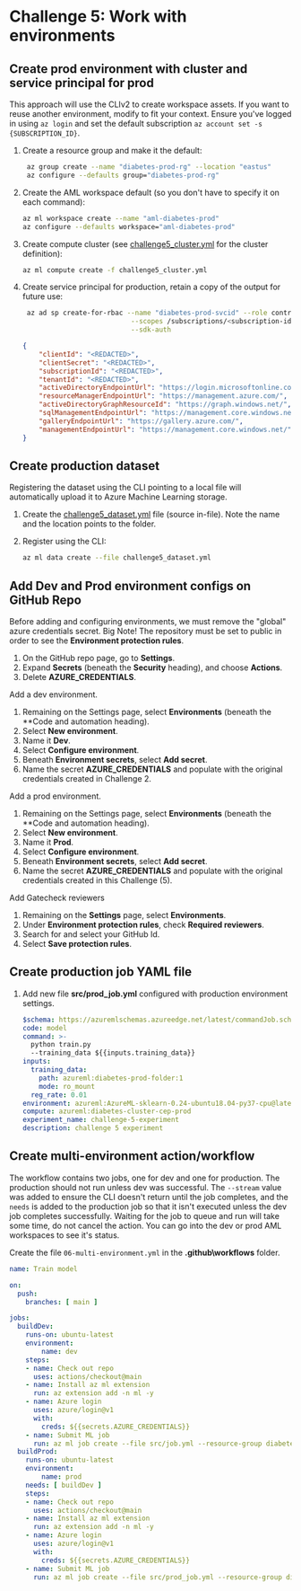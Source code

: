 # Challenge 5: Work with environments

## Create prod environment with cluster and service principal for prod

This approach will use the CLIv2 to create workspace assets. If you want to reuse another environment, modify to fit your context. Ensure you've logged in using `az login` and set the default subscription `az account set -s {SUBSCRIPTION_ID}`.

1. Create a resource group and make it the default:

   ```bash
    az group create --name "diabetes-prod-rg" --location "eastus"
    az configure --defaults group="diabetes-prod-rg"
    ```

2. Create the AML workspace default (so you don't have to specify it on each command):

    ```bash
    az ml workspace create --name "aml-diabetes-prod"
    az configure --defaults workspace="aml-diabetes-prod"
    ```

3. Create compute cluster (see [challenge5_cluster.yml](challenge5_cluster.yml) for the cluster definition):

    ```bash
    az ml compute create -f challenge5_cluster.yml
    ```

4. Create service principal for production, retain a copy of the output for future use:

   ```bash
    az ad sp create-for-rbac --name "diabetes-prod-svcid" --role contributor \
                              --scopes /subscriptions/<subscription-id>/resourceGroups/diabetes-prod-rg \
                              --sdk-auth
    ```

    ```json
    {
        "clientId": "<REDACTED>",
        "clientSecret": "<REDACTED>",
        "subscriptionId": "<REDACTED>",
        "tenantId": "<REDACTED>",
        "activeDirectoryEndpointUrl": "https://login.microsoftonline.com",
        "resourceManagerEndpointUrl": "https://management.azure.com/",
        "activeDirectoryGraphResourceId": "https://graph.windows.net/",
        "sqlManagementEndpointUrl": "https://management.core.windows.net:8443/",
        "galleryEndpointUrl": "https://gallery.azure.com/",
        "managementEndpointUrl": "https://management.core.windows.net/"
    }
    ```

## Create production dataset

Registering the dataset using the CLI pointing to a local file will automatically upload it to Azure Machine Learning storage.

1. Create the [challenge5_dataset.yml](challenge5_dataset.yml) file (source in-file). Note the name and the location points to the folder.

2. Register using the CLI:

    ```bash
    az ml data create --file challenge5_dataset.yml
    ```

## Add Dev and Prod environment configs on GitHub Repo

Before adding and configuring environments, we must remove the "global" azure credentials secret. Big Note! The repository must be set to public in order to see the **Environment protection rules**.

1. On the GitHub repo page, go to **Settings**.
2. Expand **Secrets** (beneath the **Security** heading), and choose **Actions**.
3. Delete **AZURE_CREDENTIALS**.

Add a dev environment.

1. Remaining on the Settings page, select **Environments** (beneath the **Code and automation heading).
2. Select **New environment**.
3. Name it **Dev**.
4. Select **Configure environment**.
5. Beneath **Environment secrets**, select **Add secret**.
6. Name the secret **AZURE_CREDENTIALS** and populate with the original credentials created in Challenge 2.

Add a prod environment.

1. Remaining on the Settings page, select **Environments** (beneath the **Code and automation heading).
2. Select **New environment**.
3. Name it **Prod**.
4. Select **Configure environment**.
5. Beneath **Environment secrets**, select **Add secret**.
6. Name the secret **AZURE_CREDENTIALS** and populate with the original credentials created in this Challenge (5).

Add Gatecheck reviewers

1. Remaining on the **Settings** page, select **Environments**.
2. Under **Environment protection rules**, check **Required reviewers**.
3. Search for and select your GitHub Id.
4. Select **Save protection rules**.

## Create production job YAML file

1. Add new file **src/prod_job.yml** configured with production environment settings.

    ```yml
    $schema: https://azuremlschemas.azureedge.net/latest/commandJob.schema.json
    code: model
    command: >-
      python train.py
      --training_data ${{inputs.training_data}}
    inputs:
      training_data: 
        path: azureml:diabetes-prod-folder:1 
        mode: ro_mount
      reg_rate: 0.01
    environment: azureml:AzureML-sklearn-0.24-ubuntu18.04-py37-cpu@latest
    compute: azureml:diabetes-cluster-cep-prod
    experiment_name: challenge-5-experiment
    description: challenge 5 experiment
    ```

## Create multi-environment action/workflow

The workflow contains two jobs, one for dev and one for production. The production should not run unless dev was successful. The `--stream` value was added to ensure the CLI doesn't return until the job completes, and the `needs` is added to the production job so that it isn't executed unless the dev job completes successfully. Waiting for the job to queue and run will take some time, do not cancel the action. You can go into the dev or prod AML workspaces to see it's status.

Create the file `06-multi-environment.yml` in the **.github\workflows** folder.

```yml
name: Train model

on:
  push:
    branches: [ main ]

jobs:
  buildDev:
    runs-on: ubuntu-latest
    environment:
        name: dev 
    steps:
    - name: Check out repo
      uses: actions/checkout@main
    - name: Install az ml extension
      run: az extension add -n ml -y
    - name: Azure login
      uses: azure/login@v1
      with:
        creds: ${{secrets.AZURE_CREDENTIALS}}
    - name: Submit ML job
      run: az ml job create --file src/job.yml --resource-group diabetes-dev-rg --workspace-name aml-diabetes-dev --stream
  buildProd:
    runs-on: ubuntu-latest
    environment:
        name: prod
    needs: [ buildDev ]
    steps:
    - name: Check out repo
      uses: actions/checkout@main
    - name: Install az ml extension
      run: az extension add -n ml -y
    - name: Azure login
      uses: azure/login@v1
      with:
        creds: ${{secrets.AZURE_CREDENTIALS}}
    - name: Submit ML job
      run: az ml job create --file src/prod_job.yml --resource-group diabetes-prod-rg --workspace-name aml-diabetes-prod --stream
```
